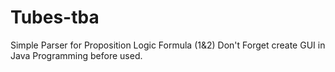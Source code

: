 # Tubes-tba
Simple Parser for Proposition Logic Formula (1&amp;2)
Don't Forget create GUI in Java Programming before used. 
